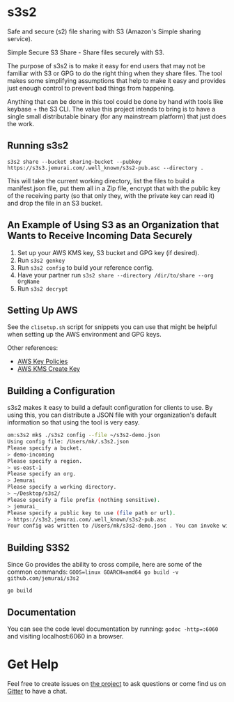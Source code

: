 # s3s2

Safe and secure (s2) file sharing with S3 (Amazon's Simple sharing service).

Simple Secure S3 Share - Share files securely with S3.

The purpose of s3s2 is to make it easy for end users that may not be familiar with S3 or GPG to do the right thing when they share files.  The tool makes some simplifying assumptions that help to make it easy and provides just enough control to prevent bad things from happening.

Anything that can be done in this tool could be done by hand with tools like keybase + the S3 CLI.  The value this project intends to bring is to have a single small distributable binary (for any mainstream platform) that just does the work.

## Running s3s2

`s3s2 share --bucket sharing-bucket --pubkey https://s3s3.jemurai.com/.well_known/s3s2-pub.asc --directory .`

This will take the current working directory, list the files to build a manifest.json file, put them all in a Zip file, encrypt that with the public key of the receiving party (so that only they, with the private key can read it) and drop the file in an S3 bucket.

## An Example of Using S3 as an Organization that Wants to Receive Incoming Data Securely

1. Set up your AWS KMS key, S3 bucket and GPG key (if desired).
1. Run `s3s2 genkey `
1. Run `s3s2 config` to build your reference config.
1. Have your partner run `s3s2 share --directory /dir/to/share --org OrgName`
1. Run `s3s2 decrypt `

## Setting Up AWS

See the `clisetup.sh` script for snippets you can use that might be helpful when setting up the AWS environment and GPG keys.

Other references:

- [AWS Key Policies](https://docs.aws.amazon.com/kms/latest/developerguide/key-policies.html)
- [AWS KMS Create Key](https://docs.aws.amazon.com/cli/latest/reference/kms/create-key.html)

## Building a Configuration

s3s2 makes it easy to build a default configuration for clients to use.  By using this, you can distribute a JSON file with your organization's default information so that using the tool is very easy.

```bash
om:s3s2 mk$ ./s3s2 config --file ~/s3s2-demo.json
Using config file: /Users/mk/.s3s2.json
Please specify a bucket.
> demo-incoming
Please specify a region.
> us-east-1
Please specify an org.
> Jemurai
Please specify a working directory.
> ~/Desktop/s3s2/
Please specify a file prefix (nothing sensitive).
> jemurai_
Please specify a public key to use (file path or url).
> https://s3s2.jemurai.com/.well_known/s3s2-pub.asc
Your config was written to /Users/mk/s3s2-demo.json . You can invoke with s3s2 --config /Users/mk/s3s2-demo.json
```

## Building S3S2

Since Go provides the ability to cross compile, here are some of the common commands: 
`GOOS=linux GOARCH=amd64 go build -v github.com/jemurai/s3s2`

`go build`

## Documentation

You can see the code level documentation by running:  `godoc -http=:6060` and visiting localhost:6060 in a browser.

# Get Help

Feel free to create issues on [the project](https://github.com/jemurai/s3s2) to ask questions or come find us on [Gitter](https://gitter.im/jemurai-oss/s3s2) to have a chat. 

